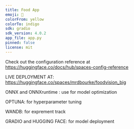 ```yaml
---
title: Food App
emoji: 👀
colorFrom: yellow
colorTo: indigo
sdk: gradio
sdk_version: 4.0.2
app_file: app.py
pinned: false
license: mit
---
```


Check out the configuration reference at https://huggingface.co/docs/hub/spaces-config-reference


LIVE DEPLOYMENT AT: https://huggingface.co/spaces/mrdbourke/foodvision_big

ONNX and ONNXruntime : use for model optimization

OPTUNA: for hyperparameter tuning

WANDB: for exprement track

GRADIO and HUGGING FACE: for model deployment 
